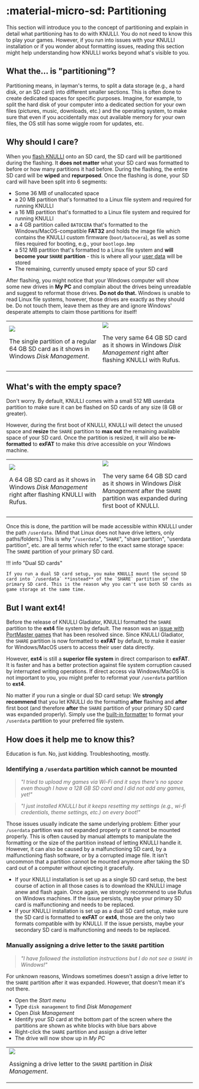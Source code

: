 # :material-micro-sd: Partitioning

This section will introduce you to the concept of partitioning and explain in detail what partitioning has to do with KNULLI. You do not need to know this to play your games. However, if you run into issues with your KNULLI installation or if you wonder about formatting issues, reading this section might help understanding how KNULLI works beyond what's visible to you.

## What the... is "partitioning"?

Partitioning means, in layman's terms, to split a data storage (e.g., a hard disk, or an SD card) into different smaller sections. This is often done to create dedicated spaces for specific purposes. Imagine, for example, to split the hard disk of your computer into a dedicated section for your own files (pictures, music, downloads, etc.) and the operating system, to make sure that even if you accidentally max out available memory for your own files, the OS still has some wiggle room for updates, etc.

## Why should I care?

When you [flash KNULLI](../../play/install) onto an SD card, the SD card will be partitioned during the flashing. It **does not matter** what your SD card was formatted to before or how many partitions it had before. During the flashing, the entire SD card will be **wiped** and **repurposed**. Once the flashing is done, your SD card will have been split into 6 segments:

* Some 36 MB of unallocated space
* a 20 MB partition that's formatted to a Linux file system and required for running KNULLI
* a 16 MB partition that's formatted to a Linux file system and required for running KNULLI
* a 4 GB partition called `BATOCERA` that's formatted to the Windows/MacOS-compatible **FAT32** and holds the image file which contains the KNULLI custom firmware (`boot/batocera`), as well as some files required for booting, e.g., your `bootlogo.bmp`
* a 512 MB partition that's formatted to a Linux file system and **will become your `SHARE` partition** - this is where all your [user data](../../play/add-games/game-storage) will be stored
* The remaining, currently unused empty space of your SD card

After flashing, you might notice that your Windows computer will show some new drives in **My PC** and complain about the drives being unreadable and suggest to reformat those drives. **Do not do that.** Windows is unable to read Linux file systems, however, those drives are exactly as they should be. Do not touch them, leave them as they are and ignore Windows' desperate attempts to claim those partitions for itself!

<table>
  <tr>
    <td width="50%">
      <img src="/_inc/images/guides/partitioning/partitioning-001.png">
      <p>The single partition of a regular 64 GB SD card as it shows in Windows <em>Disk Management</em>.</p>
    </td>
    <td width="50%">
      <img src="/_inc/images/guides/partitioning/partitioning-002.png">
      <p>The very same 64 GB SD card as it shows in Windows <em>Disk Management</em> right after flashing KNULLI with Rufus.</p>
    </td>
  </tr>
</table>

## What's with the empty space?

Don't worry. By default, KNULLI comes with a small 512 MB userdata partition to make sure it can be flashed on SD cards of any size (8 GB or greater).

However, during the first boot of KNULLI, KNULLI will detect the unused space and **resize** the `SHARE` partition to **max out** the remaining available space of your SD card. Once the partition is resized, it will also be **re-formatted** to **exFAT** to make this drive accessible on your Windows machine.

<table>
  <tr>
    <td width="50%">
      <img src="/_inc/images/guides/partitioning/partitioning-002.png">
      <p>A 64 GB SD card as it shows in Windows <em>Disk Management</em> right after flashing KNULLI with Rufus.</p>
    </td>
    <td width="50%">
      <img src="/_inc/images/guides/partitioning/partitioning-003.png">
      <p>The very same 64 GB SD card as it shows in Windows <em>Disk Management</em> after the <code>SHARE</code> partition was expanded during first boot of KNULLI.</p>
    </td>
  </tr>
</table>

Once this is done, the partition will be made accessible within KNULLI under the path `/userdata`. (Mind that Linux does not have drive letters, only paths/folders.) This is why "`/userdata`", "`SHARE`", "share partition", "userdata partition", etc. are all terms which refer to the exact same storage space: The `SHARE` partition of your primary SD card.

!!! info "Dual SD cards"

    If you run a dual SD card setup, you make KNULLI mount the second SD card into `/userdata` **instead** of the `SHARE` partition of the primary SD card. This is the reason why you can't use both SD cards as game storage at the same time.

## But I want ext4!

Before the release of KNULLI Gladiator, KNULLI formatted the `SHARE` partition to the **ext4** file system by default. The reason was an [issue with PortMaster games](../portmaster-and-exfat) that has been resolved since. Since KNULLI Gladiator, the `SHARE` partition is now formatted to **exFAT** by default, to make it easier for Windows/MacOS users to access their user data directly.

However, **ext4** is still a **superior file system** in direct comparison to **exFAT**. It is faster and has a better protection against file system corruption caused by interrupted writing operations. If direct access via Windows/MacOS is not important to you, you might prefer to reformat your `/userdata` partition to **ext4**.

No matter if you run a single or dual SD card setup: We **strongly recommend** that you let KNULLI do the formatting **after** flashing and **after** first boot (and therefore **after** the `SHARE` partition of your primary SD card was expanded properly). Simply use the [built-in formatter](../../play/add-games/formatting) to format your `/userdata` partition to your preferred file system.

## How does it help me to know this?

Education is fun. No, just kidding. Troubleshooting, mostly.

### Identifying a `/userdata` partition which cannot be mounted

> *"I tried to upload my games via Wi-Fi and it says there's no space even though I have a 128 GB SD card and I did not add any games, yet!"*

> *"I just installed KNULLI but it keeps resetting my settings (e.g., wi-fi credentials, theme settings, etc.) on every boot!"*

Those issues usually indicate the same underlying problem: Either your `/userdata` partition was not expanded properly or it cannot be mounted properly. This is often caused by manual attempts to manipulate the formatting or the size of the partition instead of letting KNULLI handle it. However, it can also be caused by a malfunctioning SD card, by a malfunctioning flash software, or by a corrupted image file. It isn't uncommon that a partition cannot be mounted anymore after taking the SD card out of a computer without ejecting it gracefully.

* If your KNULLI installation is set up as a single SD card setup, the best course of action in all those cases is to download the KNULLI image anew and flash again. Once again, we strongly recommend to use Rufus on Windows machines. If the issue persists, maybe your primary SD card is malfunctioning and needs to be replaced.
* If your KNULLI installation is set up as a dual SD card setup, make sure the SD card is formatted to **exFAT** or **ext4**, those are the only two formats compatible with by KNULLI. If the issue persists, maybe your secondary SD card is malfunctioning and needs to be replaced.

### Manually assigning a drive letter to the `SHARE` partition

> *"I have followed the installation instructions but I do not see a `SHARE` in Windows!"*

For unknown reasons, Windows sometimes doesn't assign a drive letter to the `SHARE` partition after it was expanded. However, that doesn't mean it's not there.

* Open the *Start menu*
* Type `disk management` to find *Disk Management*
* Open *Disk Management*
* Identify your SD card at the bottom part of the screen where the partitions are shown as white blocks with blue bars above
* Right-click the `SHARE` partition and assign a drive letter
* The drive will now show up in *My PC*

<table>
  <tr>
    <td width="100%">
      <img src="/_inc/images/guides/partitioning/partitioning-004.png">
      <p>Assigning a drive letter to the <code>SHARE</code> partition in <em>Disk Management</em>.</p>
    </td>
  </tr>
</table>